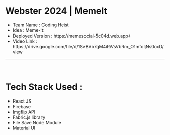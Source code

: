# Webster 2024 | MemeIt
<ul>
<li>Team Name : Coding Heist</li>
<li>Idea : Meme-It</li>
<li>Deployed Version : https://memesocial-5c04d.web.app/</li>
<li>Video Link : https://drive.google.com/file/d/1SvBVb7gM4iRiVsVbRm_O1mfoIjNs0oxD/view</li>
</ul>
<hr>
<br>
<h1>Tech Stack Used : </h1>
<ul>
<li>React JS</li>
<li>Firebase</li>
<li>Imgflip API</li>
<li>Fabric.js library</li>
  <li>File Save Node Module</li>
    <li>Material UI</li>
</ul>
